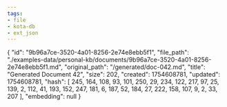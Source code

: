 ```yaml
---
tags:
- file
- kota-db
- ext_json
---
```

{
  "id": "9b96a7ce-3520-4a01-8256-2e74e8ebb5f1",
  "file_path": "./examples-data/personal-kb/documents/9b96a7ce-3520-4a01-8256-2e74e8ebb5f1.md",
  "original_path": "/generated/doc-042.md",
  "title": "Generated Document 42",
  "size": 202,
  "created": 1754608781,
  "updated": 1754608781,
  "hash": [
    245,
    164,
    108,
    93,
    101,
    250,
    29,
    234,
    122,
    217,
    97,
    25,
    139,
    2,
    112,
    41,
    193,
    152,
    247,
    181,
    6,
    187,
    52,
    184,
    27,
    222,
    158,
    107,
    9,
    2,
    33,
    207
  ],
  "embedding": null
}